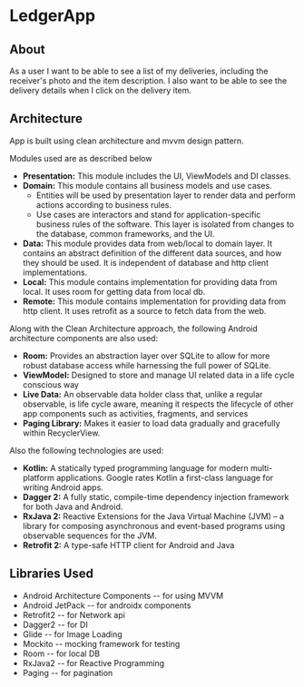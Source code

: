 # LedgerApp

## About
As a user I want to be able to see a list of my deliveries, including the receiver's photo and the item description. I also want to be able to see the delivery details when I click on the delivery item.

## Architecture
App is built using clean architecture and mvvm design pattern.

Modules used are as described below
* **Presentation:** This module includes the UI, ViewModels and DI classes.
* **Domain:** This module contains all business models and use cases. 
    * Entities will be used by presentation layer to render data and perform actions according to business rules.
    * Use cases are interactors and stand for application-specific business rules of the software. This layer is isolated from changes to the database, common frameworks, and the UI. 
* **Data:** This module provides data from web/local to domain layer. It contains an abstract definition of the different data sources, and how they should be used. It is independent of database and http client implementations. 
* **Local:** This module contains implementation for providing data from local. It uses room for getting data from local db.
* **Remote:** This module contains implementation for providing data from http client. It uses retrofit as a source to fetch data from the web.

Along with the Clean Architecture approach, the following Android architecture components are also used:
* **Room:** Provides an abstraction layer over SQLite to allow for more robust database access while harnessing the full power of SQLite.
* **ViewModel:** Designed to store and manage UI related data in a life cycle conscious way
* **Live Data:** An observable data holder class that, unlike a regular observable, is life cycle aware, meaning it respects the lifecycle of other app components such as activities, fragments, and services
* **Paging Library:** Makes it easier to load data gradually and gracefully within RecyclerView.

Also the following technologies are used:
* **Kotlin:** A statically typed programming language for modern multi-platform applications. Google rates Kotlin a first-class language for writing Android apps.
* **Dagger 2:** A fully static, compile-time dependency injection framework for both Java and Android.
* **RxJava 2:**  Reactive Extensions for the Java Virtual Machine (JVM) – a library for composing asynchronous and event-based programs using observable sequences for the JVM.
* **Retrofit 2:** A type-safe HTTP client for Android and Java  

## Libraries Used
* Android Architecture Components -- for using MVVM 
* Android JetPack -- for androidx components
* Retrofit2 -- for Network api 
* Dagger2 -- for DI
* Glide -- for Image Loading
* Mockito -- mocking framework for testing
* Room -- for local DB
* RxJava2 -- for Reactive Programming
* Paging -- for pagination   
